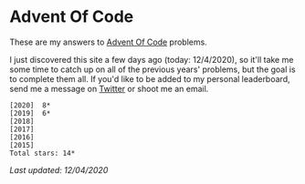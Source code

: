 # Advent Of Code
These are my answers to [Advent Of Code](https://adventofcode.com) problems.

I just discovered this site a few days ago (today: 12/4/2020), so it'll take me some time to catch up on all of the previous years' problems, but the goal is to complete them all. If you'd like to be added to my personal leaderboard, send me a message on [Twitter](https://twitter.com/walkercsutton) or shoot me an email.

```
[2020]  8*
[2019]  6*
[2018]    
[2017]    
[2016]    
[2015]    
Total stars: 14*
```
_Last updated: 12/04/2020_
